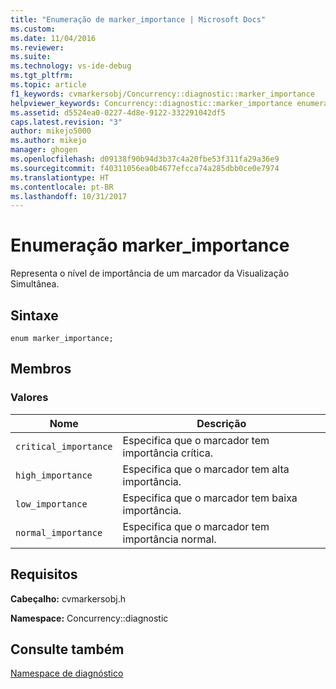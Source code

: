 ```yaml
---
title: "Enumeração de marker_importance | Microsoft Docs"
ms.custom: 
ms.date: 11/04/2016
ms.reviewer: 
ms.suite: 
ms.technology: vs-ide-debug
ms.tgt_pltfrm: 
ms.topic: article
f1_keywords: cvmarkersobj/Concurrency::diagnostic::marker_importance
helpviewer_keywords: Concurrency::diagnostic::marker_importance enumeration
ms.assetid: d5524ea0-0227-4d8e-9122-332291042df5
caps.latest.revision: "3"
author: mikejo5000
ms.author: mikejo
manager: ghogen
ms.openlocfilehash: d09138f90b94d3b37c4a20fbe53f311fa29a36e9
ms.sourcegitcommit: f40311056ea0b4677efcca74a285dbb0ce0e7974
ms.translationtype: HT
ms.contentlocale: pt-BR
ms.lasthandoff: 10/31/2017
---
```

# <a name="markerimportance-enumeration"></a>Enumeração marker_importance
Representa o nível de importância de um marcador da Visualização Simultânea.  
  
## <a name="syntax"></a>Sintaxe  
  
```  
enum marker_importance;  
```  
  
## <a name="members"></a>Membros  
  
### <a name="values"></a>Valores  
  
|Nome|Descrição|  
|----------|-----------------|  
|`critical_importance`|Especifica que o marcador tem importância crítica.|  
|`high_importance`|Especifica que o marcador tem alta importância.|  
|`low_importance`|Especifica que o marcador tem baixa importância.|  
|`normal_importance`|Especifica que o marcador tem importância normal.|  
  
## <a name="requirements"></a>Requisitos  
 **Cabeçalho:** cvmarkersobj.h  
  
 **Namespace:** Concurrency::diagnostic  
  
## <a name="see-also"></a>Consulte também  
 [Namespace de diagnóstico](../profiling/diagnostic-namespace.md)